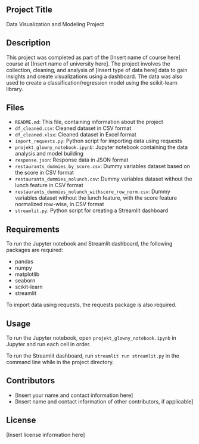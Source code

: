 <h2>Project Title</h2>
<p>Data Visualization and Modeling Project</p>
<h2>Description</h2>
<p>This project was completed as part of the [Insert name of course here] course at [Insert name of university here]. The project involves the collection, cleaning, and analysis of [Insert type of data here] data to gain insights and create visualizations using a dashboard. The data was also used to create a classification/regression model using the scikit-learn library.</p>
<h2>Files</h2>
<ul>
<li><code>README.md</code>: This file, containing information about the project</li>
<li><code>df_cleaned.csv</code>: Cleaned dataset in CSV format</li>
<li><code>df_cleaned.xlsx</code>: Cleaned dataset in Excel format</li>
<li><code>import_requests.py</code>: Python script for importing data using requests</li>
<li><code>projekt_glowny_notebook.ipynb</code>: Jupyter notebook containing the data analysis and model building</li>
<li><code>response.json</code>: Response data in JSON format</li>
<li><code>restaurants_dummies_by_score.csv</code>: Dummy variables dataset based on the score in CSV format</li>
<li><code>restaurants_dummies_nolunch.csv</code>: Dummy variables dataset without the lunch feature in CSV format</li>
<li><code>restaurants_dummies_nolunch_withscore_row_norm.csv</code>: Dummy variables dataset without the lunch feature, with the score feature normalized row-wise, in CSV format</li>
<li><code>streamlit.py</code>: Python script for creating a Streamlit dashboard</li>
</ul>
<h2>Requirements</h2>
<p>To run the Jupyter notebook and Streamlit dashboard, the following packages are required:</p>
<ul>
<li>pandas</li>
<li>numpy</li>
<li>matplotlib</li>
<li>seaborn</li>
<li>scikit-learn</li>
<li>streamlit</li>
</ul>
<p>To import data using requests, the requests package is also required.</p>
<h2>Usage</h2>
<p>To run the Jupyter notebook, open <code>projekt_glowny_notebook.ipynb</code> in Jupyter and run each cell in order.</p>
<p>To run the Streamlit dashboard, run <code>streamlit run streamlit.py</code> in the command line while in the project directory.</p>
<h2>Contributors</h2>
<ul>
<li>[Insert your name and contact information here]</li>
<li>[Insert name and contact information of other contributors, if applicable]</li>
</ul>
<h2>License</h2>
<p>[Insert license information here]</p>
